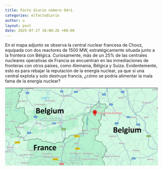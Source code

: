 ```yaml
---
title: Facto diario número 94+1.
categories: elfactodiario
author: u
layout: post
date: 2025-07-27 10:00:26 +00:00
---
```

En el mapa adjunto se observa la central nuclear francesa de Chooz, equipada con dos reactores de 1500 MW, estratégicamente situada junto a la frontera con Bélgica. Curiosamente, más de un 25% de las centrales nucleares operativas de Francia se encuentran en las inmediaciones de fronteras con otros países, como Alemania, Bélgica y Suiza. Evidentemente, esto es para rebajar la reputación de la energía nuclear, ya que si una central explota y solo destruye francia, ¿cómo se podría alimentar la mala fama de la energía nuclear?

![2025_07_27_10_00_37_untitled-2.webp](assets/2025_07_27_10_00_37_untitled-2.webp)
